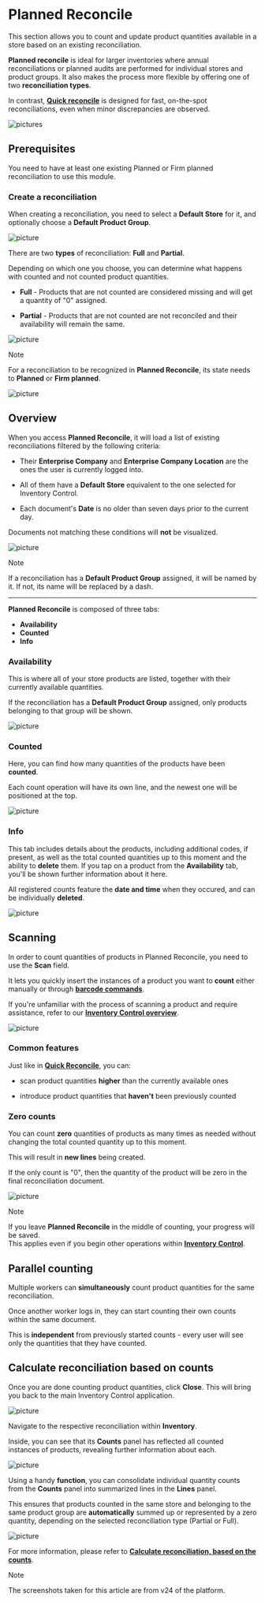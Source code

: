 # Planned Reconcile

This section allows you to count and update product quantities available in a store based on an existing reconciliation.

**Planned reconcile** is ideal for larger inventories where annual reconciliations or planned audits are performed for individual stores and product groups. It also makes the process more flexible by offering one of two **reconciliation types**.

In contrast, **[Quick reconcile](quick-reconcile.md)** is designed for fast, on-the-spot reconciliations, even when minor discrepancies are observed. 

![pictures](pictures/planned_reconc.png)

## Prerequisites

You need to have at least one existing Planned or Firm planned reconciliation to use this module.

### Create a reconciliation

When creating a reconciliation, you need to select a **Default Store** for it, and optionally choose a **Default Product Group**.

![picture](pictures/Planned_Reconciliation_Reconciliations_09_07.png)

There are two **types** of reconciliation: **Full** and **Partial**. 

Depending on which one you choose, you can determine what happens with counted and not counted product quantities. 

* **Full** - Products that are not counted are considered missing and will get a quantity of "0" assigned.
  
* **Partial** - Products that are not counted are not reconciled and their availability will remain the same.

![picture](pictures/Planned_Reconciliation_Types_09_07.png) 

> [!Note]
> For a reconciliation to be recognized in **Planned Reconcile**, its state needs to **Planned** or **Firm planned**.
 
![picture](pictures/Planned_Reconciliation_Planned_08_07.png) 

## Overview

When you access **Planned Reconcile**, it will load a list of existing reconciliations filtered by the following criteria:
  
* Their **Enterprise Company** and **Enterprise Company Location** are the ones the user is currently logged into.

* All of them have a **Default Store** equivalent to the one selected for Inventory Control.
  
* Each document's **Date** is no older than seven days prior to the current day.

Documents not matching these conditions will **not** be visualized.

![picture](pictures/Planned_Reconciliation_Inventory_control_view_08_07.png) 

> [!Note] 
> If a reconciliation has a **Default Product Group** assigned, it will be named by it. If not, its name will be replaced by a dash.

---

**Planned Reconcile** is composed of three tabs:

* **Availability**
* **Counted**
* **Info**

### Availability

This is where all of your store products are listed, together with their currently available quantities.

If the reconciliation has a **Default Product Group** assigned, only products belonging to that group will be shown.

![picture](pictures/Planned_Reconciliation_Availability_08_07.png) 

### Counted

Here, you can find how many quantities of the products have been **counted**.

Each count operation will have its own line, and the newest one will be positioned at the top.

![picture](pictures/Planned_Reconciliation_Counted_08_07.png) 

### Info

This tab includes details about the products, including additional codes, if present, as well as the total counted quantities up to this moment and the ability to **delete** them. If you tap on a product from the **Availability** tab, you'll be shown further information about it here. 

All registered counts feature the **date and time** when they occured, and can be individually **deleted**.

![picture](pictures/Planned_Reconciliation_Time_08_07.png) 

## Scanning

In order to count quantities of products in Planned Reconcile, you need to use the **Scan** field.

It lets you quickly insert the instances of a product you want to **count** either manually or through **[barcode commands](command-list.md)**.

If you're unfamiliar with the process of scanning a product and require assistance, refer to our **[Inventory Control overview](index.md)**.

![picture](pictures/Planned_Reconciliation_Scan_08_07.png)

### Common features

Just like in **[Quick Reconcile](quick-reconcile.md)**, you can:

* scan product quantities **higher** than the currently available ones
  
* introduce product quantities that **haven't** been previously counted

### Zero counts

You can count **zero** quantities of products as many times as needed without changing the total counted quantity up to this moment.

This will result in **new lines** being created.

If the only count is "0", then the quantity of the product will be zero in the final reconciliation document.

![picture](pictures/zero_count.png) 

> [!Note]
> If you leave **Planned Reconcile** in the middle of counting, your progress will be saved. <br> This applies even if you begin other operations within **[Inventory Control](index.md)**. 

## Parallel counting

Multiple workers can **simultaneously** count product quantities for the same reconciliation.

Once another worker logs in, they can start counting their own counts within the same document. 

This is **independent** from previously started counts - every user will see only the quantities that they have counted.

## Calculate reconciliation based on counts

Once you are done counting product quantities, click **Close**. This will bring you back to the main Inventory Control application.

![picture](pictures/close.png) 

Navigate to the respective reconciliation within **Inventory**.

Inside, you can see that its **Counts** panel has reflected all counted instances of products, revealing further information about each. 

![picture](pictures/counts_panel.png) 

Using a handy **function**, you can consolidate individual quantity counts from the **Counts** panel into summarized lines in the **Lines** panel.

This ensures that products counted in the same store and belonging to the same product group are **automatically** summed up or represented by a zero quantity, depending on the selected reconciliation type (Partial or Full).

![picture](pictures/lines_panels.png) 

For more information, please refer to **[Calculate reconciliation, based on the counts](https://docs.erp.net/tech/modules/logistics/inventory/how-to/reconciliation-based-counts.html)**.

> [!NOTE]
> 
> The screenshots taken for this article are from v24 of the platform.
